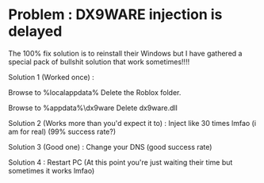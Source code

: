 # Problem : DX9WARE injection is delayed
The 100% fix solution is to reinstall their Windows but I have gathered a special pack of bullshit solution that work sometimes!!!!

Solution 1 (Worked once) : 

Browse to %localappdata%
Delete the Roblox folder.

Browse to %appdata%\dx9ware
Delete dx9ware.dll

Solution 2 (Works more than you'd expect it to) :
Inject like 30 times lmfao (i am for real) (99% success rate?)

Solution 3 (Good one) : 
Change your DNS (good success rate)

Solution 4 :
Restart PC (At this point you're just waiting their time but sometimes it works lmfao)
